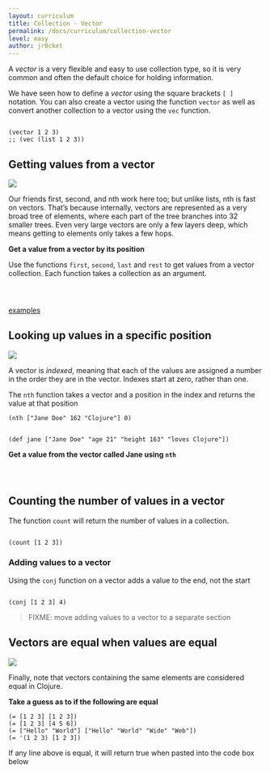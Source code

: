 ```yaml
---
layout: curriculum
title: Collection - Vector
permalink: /docs/curriculum/collection-vector
level: easy
author: jr0cket
---
```


A _vector_ is a very flexible and easy to use collection type, so it is very common and often the default choice for holding information.

We have seen how to define a _vector_ using the square brackets `[ ]` notation.  You can also create a vector using the function `vector` as well as convert another collection to a vector using the `vec` function.

<!-- Using expression evaluation fix to make string appear as a value in klipse -->
<pre><code class="language-klipse" data-eval-context="expr">
(vector 1 2 3)
;; (vec (list 1 2 3))
</code></pre>


## Getting values from a vector

<img src="{{ site.baseurl }}/img/clojurebridgelondon-mini-challenge.png" class="mini-challenge" />

Our friends first, second, and nth work here too; but unlike lists, nth is fast on vectors. That’s because internally, vectors are represented as a very broad tree of elements, where each part of the tree branches into 32 smaller trees. Even very large vectors are only a few layers deep, which means getting to elements only takes a few hops.

**Get a value from a vector by its position**

Use the functions `first`, `second`, `last` and `rest` to get values from a vector collection.  Each function takes a collection as an argument.

<!-- Using expression evaluation fix to make string appear as a value in klipse -->
<pre><code class="language-klipse" data-eval-context="expr">

</code></pre>

[examples](https://gist.github.com/72a00ca49d60b16bbde263b0e76d33fc)


## Looking up values in a specific position

<img src="{{ site.baseurl }}/img/clojurebridgelondon-mini-challenge.png" class="mini-challenge" />

A vector is _indexed_, meaning that each of the values are assigned a number in the order they are in the vector.  Indexes start at zero, rather than one.

The `nth` function takes a vector and a position in the index and returns the value at that position

```
(nth ["Jane Doe" 162 "Clojure"] 0)
```

<!-- Using expression evaluation fix to make string appear as a value in klipse -->
<pre><code class="language-klipse" data-eval-context="expr">
(def jane ["Jane Doe" "age 21" "height 163" "loves Clojure"])
</code></pre>

**Get a value from the vector called Jane using `nth`**

<!-- Using expression evaluation fix to make string appear as a value in klipse -->
<pre><code class="language-klipse" data-eval-context="expr">

</code></pre>


## Counting the number of values in a vector

The function `count` will return the number of values in a collection.

<!-- Using expression evaluation fix to make string appear as a value in klipse -->
<pre><code class="language-klipse" data-eval-context="expr">
(count [1 2 3])
</code></pre>


### Adding values to a vector

Using the `conj` function on a vector adds a value to the end, not the start

<!-- Using expression evaluation fix to make string appear as a value in klipse -->
<pre><code class="language-klipse" data-eval-context="expr">
(conj [1 2 3] 4)
</code></pre>

> FIXME: move adding values to a vector to a separate section

## Vectors are equal when values are equal

<img src="{{ site.baseurl }}/img/clojurebridgelondon-mini-challenge.png" class="mini-challenge" />

Finally, note that vectors containing the same elements are considered equal in Clojure.

**Take a guess as to if the following are equal**

```
(= [1 2 3] [1 2 3])
(= [1 2 3] [4 5 6])
(= ["Hello" "World"] ["Hello" "World" "Wide" "Web"])
(= '(1 2 3) [1 2 3])
```

If any line above is equal, it will return true when pasted into the code box below

<!-- Using expression evaluation fix to make string appear as a value in klipse -->
<pre><code class="language-klipse" data-eval-context="expr">

</code></pre>
